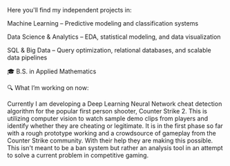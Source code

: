 Here you'll find my independent projects in:

Machine Learning – Predictive modeling and classification systems

Data Science & Analytics – EDA, statistical modeling, and data visualization

SQL & Big Data – Query optimization, relational databases, and scalable data pipelines

🎓 B.S. in Applied Mathematics

🔍 What I’m working on now:

Currently I am developing a Deep Learning Neural Network cheat detection algorithm for the popular first person shooter, Counter Strike 2. This is utilizing computer vision to watch sample demo clips from players and identify whether they are cheating or legitimate.
It is in the first phase so far with a rough prototype working and a crowdsource of gameplay from the Counter Strike community. With their help they are making this possible. This isn't meant to be a ban system but rather an analysis tool in an attempt to solve a current problem in competitive gaming.
<!---
gjones01/gjones01 is a ✨ special ✨ repository because its `README.md` (this file) appears on your GitHub profile.
You can click the Preview link to take a look at your changes.
--->
